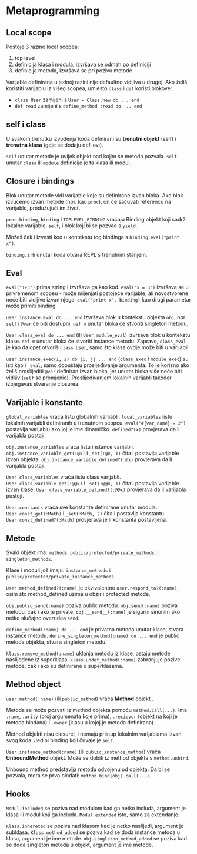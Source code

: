 # Metaprogramming

## Local scope

Postoje 3 razine local scopea:
1. top level
2. definicija klasa i modula, izvršava se odmah po definiciji
3. definicija metoda, izvršava se pri pozivu metode

Varijabla definirana u jednoj razini nije defaultno vidljiva u drugoj. Ako želiš koristiti varijablu iz višeg scopea, umjesto `class` i `def` koristi blokove:
* `class User` zamijeni s `User = Class.new do ... end`
* `def read` zamijeni s `define_method :read do ... end`

## self i class

U svakom trenutku izvođenja koda definirani su **trenutni objekt** (self) i **trenutna klasa** (gdje se dodaju def-ovi).

`self` unutar metode je uvijek objekt nad kojim se metoda pozvala.
`self` unutar `class` ili `module` definicije je ta klasa ili modul.

## Closure i bindings

Blok unutar metode vidi varijable koje su definirane izvan bloka. Ako blok izvučemo izvan metode (npr. kao `proc`), on će sačuvati referencu na varijable, produžujući im život.

`proc.binding`, `binding` i `TOPLEVEL_BINDING` vraćaju Binding objekt koji sadrži lokalne varijable, `self`, i blok koji bi se pozvao s `yield`.

Možeš čak i izvesti kod u kontekstu tog bindinga s `binding.eval("print x")`.

`binding.irb` unutar koda otvara REPL s trenutnim stanjem.

## Eval

`eval("1+3")` prima string i izvršava ga kao kod.
`eval("x = 3")` izvršava se u privremenom scopeu - može mijenjati postojeće varijable, ali novostvorene neće biti vidljive izvan njega.
`eval("print x", binding)` kao drugi parametar može primiti binding.

`user.instance_eval do ... end` izvršava blok u kontekstu objekta `obj`, npr. `self` i `@var` će biti dostupni. `def m` unutar bloka će stvoriti singleton metodu.

`User.class_eval do ... end` (ili `User.module_eval`) izvršava blok u kontekstu klase. `def m` unutar bloka će stvoriti instance metodu. Zapravo, `class_eval` je kao da opet otvoriš `class User`, samo što klasa ovdje može biti u varijabli.

`user.instance_exec(1, 2) do |i, j| ... end` (`class_exec` i `module_exec`) su isti kao i `_eval`, samo dopuštaju prosljeđivanje argumenta. To je korisno ako želiš proslijediti `@var` definiran izvan bloka, jer unutar bloka više neće biti vidljiv (`self` se promjenio). Proslijeđivanjem lokalnih varijabli također izbjegavaš stvaranje closurea.

## Varijable i konstante

`global_variables` vraća listu globalnih varijabli.
`local_variables` listu lokalnih varijabli definiranih u trenutnom scopeu.
`eval("#{var_name} = 2")` postavlja varijablu ako joj je ime dinamičko.
`defined?(x)` provjerava da li varijabla postoji.

`obj.instance_variables` vraća listu instance varijabli.
`obj.instance_variable_get(:@x)` i `_set(:@x, 1)` čita i postavlja varijable izvan objekta.
`obj.instance_variable_defined?(:@x)` provjerava da li varijabla postoji.

`User.class_variables` vraća listu class varijabli.
`User.class_variable_get(:@@x)` i `_set(:@@x, 1)` čita i postavlja varijable izvan klase.
`User.class_variable_defined?(:@@x)` provjerava da li varijabla postoji.

`User.constants` vraća sve konstante definirane unutar modula.
`User.const_get(:Math)` i `_set(:Math, 2)` čita i postavlja konstantu.
`User.const_defined?(:Math)` provjerava je li konstanta postavljena.

## Metode

Svaki objekt ima: `methods`, `public/protected/private_methods`, i `singleton_methods`.

Klase i moduli još imaju: `instance_methods` i `public/protected/private_instance_methods`.

`User.method_defined?(:name)` je ekvivalentno `user.respond_to?(:name)`, osim što method_defined uzima u obzir i protected metode.

`obj.public_send(:name)` poziva public metodu.
`obj.send(:name)` poziva metodu, čak i ako je private.
`obj.__send__(:name)` je sigurni sinonim ako netko slučajno overridea `send`.

`define_method(:name) do ... end` je privatna metoda unutar klase, stvara instance metodu.
`define_singleton_method(:name) do ... end` je public metoda objekta, stvara singleton metodu.

`klass.remove_method(:name)` uklanja metodu iz klase, ostaju metode naslijeđene iz superklasa.
`klass.undef_method(:name)` zabranjuje pozive metode, čak i ako su definirane u superklasama.

## Method object

`user.method(:name)` (ili `public_method`) vraća **Method** objekt .

Metoda se može pozvati iz method objekta pomoću `method.call(...)`. Ima `.name`, `.arity` (broj argumenata koje prima), `.reciever` (objekt na koji je metoda bindana) i `.owner` (klasu u kojoj je metoda definirana).

Method objekti nisu closurei, i nemaju pristup lokalnim varijablama izvan svog koda. Jedini binding koji čuvaje je `self`.

`User.instance_method(:name)` (ili `public_instance_method`) vraća **UnboundMethod** objekt. Može se dobiti iz method objekta s `method.unbind`.

Unbound method predstavlja metodu odvojenu od objekta. Da bi se pozvala, mora se prvo bindati: `method.bind(obj).call(...)`.

## Hooks

`Modul.included` se poziva nad modulom kad ga netko includa, argument je klasa ili modul koji ga includa.
`Modul.extended` isto, samo za extendanje.

`Klass.inhereted` se poziva nad klasom kad je netko naslijedi, argument je subklasa.
`Klass.method_added` se poziva kad se doda instance metoda u klasu, argument je ime metode.
`obj.singleton_method_added` se poziva kad se doda singleton metoda u objekt, argument je ime metode.
